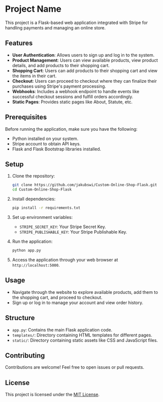 # Project Name

This project is a Flask-based web application integrated with Stripe for handling payments and managing an online store.

## Features

- **User Authentication**: Allows users to sign up and log in to the system.
- **Product Management**: Users can view available products, view product details, and add products to their shopping cart.
- **Shopping Cart**: Users can add products to their shopping cart and view the items in their cart.
- **Checkout**: Users can proceed to checkout where they can finalize their purchases using Stripe's payment processing.
- **Webhooks**: Includes a webhook endpoint to handle events like successful checkout sessions and fulfill orders accordingly.
- **Static Pages**: Provides static pages like About, Statute, etc.

## Prerequisites

Before running the application, make sure you have the following:

- Python installed on your system.
- Stripe account to obtain API keys.
- Flask and Flask Bootstrap libraries installed.

## Setup

1. Clone the repository:

    ```bash
    git clone https://github.com/jakubswi/Custom-Online-Shop-Flask.git
    cd Custom-Online-Shop-Flask
    ```

2. Install dependencies:

    ```bash
    pip install -r requirements.txt
    ```

3. Set up environment variables:

    - `STRIPE_SECRET_KEY`: Your Stripe Secret Key.
    - `STRIPE_PUBLISHABLE_KEY`: Your Stripe Publishable Key.

4. Run the application:

    ```bash
    python app.py
    ```

5. Access the application through your web browser at `http://localhost:5000`.

## Usage

- Navigate through the website to explore available products, add them to the shopping cart, and proceed to checkout.
- Sign up or log in to manage your account and view order history.

## Structure

- `app.py`: Contains the main Flask application code.
- `templates/`: Directory containing HTML templates for different pages.
- `static/`: Directory containing static assets like CSS and JavaScript files.

## Contributing

Contributions are welcome! Feel free to open issues or pull requests.

## License

This project is licensed under the [MIT License](LICENSE).